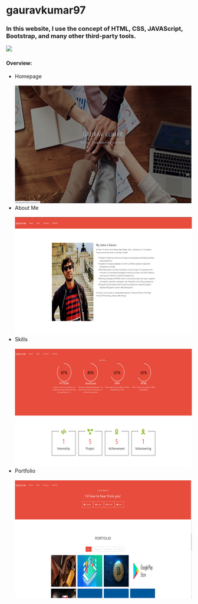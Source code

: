 # gauravkumar97
<h3>In this website, I use the concept of HTML, CSS, JAVAScript, Bootstrap, and many other third-party tools.</h3>
<a href="https://gauravappy97.github.io/gauravkumar97/" target="_blank"><img src="https://img.icons8.com/fluent/48/000000/domain.png"/></a>
<h4>Overview: </h4>
<ul>
  <li>
      Homepage
  </li><br>
  <img src="img/portfolio_github.png" alt="homepage">
  
  <li>
      About Me
  </li><br>
  <img src="img/portfolio_github4.png" alt="AboutMe">
  
  <li>
      Skills
  </li><br>
  <img src="img/portfolio_github3.png" alt="Skills">
  
  <li>
      Portfolio
  </li><br>
  <img src="img/portfolio_github2.png" alt="Portfolio">
</ul>
